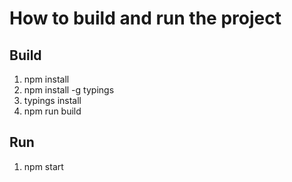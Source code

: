 How to build and run the project
================================

Build
-----

1. npm install
2. npm install -g typings
3. typings install
4. npm run build

Run
---

1. npm start
